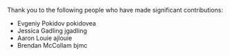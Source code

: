 Thank you to the following people who have made significant contributions:

- Evgeniy Pokidov pokidovea
- Jessica Gadling jgadling
- Aaron Louie ajlouie
- Brendan McCollam bjmc
